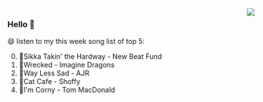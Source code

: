 <img align="right"  src="https://github-readme-stats.vercel.app/api/top-langs/?username=kvnZero" />

### Hello 👋

😄 listen to my this week song list of top 5:

0. 🌈Sikka Takin' the Hardway - New Beat Fund
1. 🌈Wrecked - Imagine Dragons
2. 🌈Way Less Sad - AJR
3. 🌈Cat Cafe - Shoffy
4. 🌈I'm Corny - Tom MacDonald

